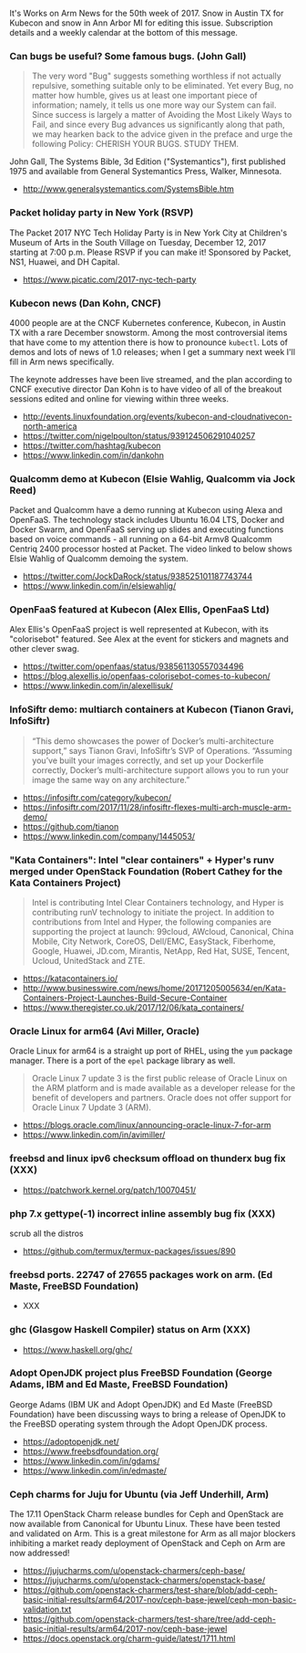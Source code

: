 It's Works on Arm News for the 50th week of 2017. Snow in 
Austin TX for Kubecon and snow in Ann Arbor MI for editing
this issue. Subscription details and a weekly calendar at
the bottom of this message.

### Can bugs be useful? Some famous bugs. (John Gall)

> The very word "Bug" suggests something worthless if not actually
repulsive, something suitable only to be eliminated. Yet every Bug, no
matter how humble, gives us at least one important piece of
information; namely, it tells us one more way our System can fail.
Since success is largely a matter of Avoiding the Most Likely Ways to
Fail, and since every Bug advances us significantly along that path, we
may hearken back to the advice given in the preface and urge the following
Policy: CHERISH YOUR BUGS. STUDY THEM.

John Gall, The Systems Bible, 3d Edition ("Systemantics"), first
published 1975 and available from General Systemantics Press, Walker, Minnesota.

* http://www.generalsystemantics.com/SystemsBible.htm

### Packet holiday party in New York (RSVP)

The Packet 2017 NYC Tech Holiday Party is in New York City at Children's Museum of Arts
in the South Village on Tuesday, December 12, 2017 starting at 7:00 p.m.
Please RSVP if you can make it! Sponsored by Packet, NS1, Huawei, and DH Capital.

* https://www.picatic.com/2017-nyc-tech-party

### Kubecon news (Dan Kohn, CNCF)

4000 people are at the CNCF Kubernetes conference, Kubecon, in Austin TX with
a rare December snowstorm. Among the most controversial items
that have come to my attention there is how to pronounce `kubectl`. Lots of
demos and lots of news of 1.0 releases; when I get a summary next week I'll
fill in Arm news specifically.

The keynote addresses have been live streamed, and the plan according to 
CNCF executive director Dan Kohn is to have video of all of the
breakout sessions edited and online for viewing within three weeks.

* http://events.linuxfoundation.org/events/kubecon-and-cloudnativecon-north-america
* https://twitter.com/nigelpoulton/status/939124506291040257
* https://twitter.com/hashtag/kubecon
* https://www.linkedin.com/in/dankohn

### Qualcomm demo at Kubecon (Elsie Wahlig, Qualcomm via Jock Reed)

Packet and Qualcomm have a demo running at Kubecon using
Alexa and OpenFaaS. The technology stack includes Ubuntu 16.04 LTS,
Docker and Docker Swarm, and OpenFaaS serving up slides and 
executing functions based on voice commands - all running on
a 64-bit Armv8 Qualcomm Centriq 2400 processor hosted at Packet.
The video linked to below shows Elsie Wahlig of Qualcomm demoing the system.

* https://twitter.com/JockDaRock/status/938525101187743744
* https://www.linkedin.com/in/elsiewahlig/

### OpenFaaS featured at Kubecon (Alex Ellis, OpenFaaS Ltd)

Alex Ellis's OpenFaaS project is well represented at Kubecon,
with its "colorisebot" featured. See Alex at the event for
stickers and magnets and other clever swag.

* https://twitter.com/openfaas/status/938561130557034496
* https://blog.alexellis.io/openfaas-colorisebot-comes-to-kubecon/
* https://www.linkedin.com/in/alexellisuk/

### InfoSiftr demo: multiarch containers at Kubecon (Tianon Gravi, InfoSiftr)

> “This demo showcases the power of Docker’s multi-architecture support,” says Tianon Gravi, InfoSiftr’s SVP of Operations. “Assuming you’ve built your images correctly, and set up your Dockerfile correctly, Docker’s multi-architecture support allows you to run your image the same way on any architecture.”

* https://infosiftr.com/category/kubecon/
* https://infosiftr.com/2017/11/28/infosiftr-flexes-multi-arch-muscle-arm-demo/
* https://github.com/tianon
* https://www.linkedin.com/company/1445053/

### "Kata Containers": Intel "clear containers" + Hyper's runv merged under OpenStack Foundation (Robert Cathey for the Kata Containers Project)

> Intel is contributing Intel Clear Containers technology, and Hyper is contributing runV technology to initiate the project. In addition to contributions from Intel and Hyper, the following companies are supporting the project at launch: 99cloud, AWcloud, Canonical, China Mobile, City Network, CoreOS, Dell/EMC, EasyStack, Fiberhome, Google, Huawei, JD.com, Mirantis, NetApp, Red Hat, SUSE, Tencent, Ucloud, UnitedStack and ZTE.

* https://katacontainers.io/
* http://www.businesswire.com/news/home/20171205005634/en/Kata-Containers-Project-Launches-Build-Secure-Container
* https://www.theregister.co.uk/2017/12/06/kata_containers/

### Oracle Linux for arm64 (Avi Miller, Oracle)

Oracle Linux for arm64 is a straight up port of RHEL, using the `yum` package manager. There is a
port of the `epel` package library as well.

> Oracle Linux 7 update 3 is the first public release of Oracle Linux on the ARM platform and is made available as a developer release for the benefit of developers and partners. Oracle does not offer support for Oracle Linux 7 Update 3 (ARM).

* https://blogs.oracle.com/linux/announcing-oracle-linux-7-for-arm
* https://www.linkedin.com/in/avimiller/

### freebsd and linux ipv6 checksum offload on thunderx bug fix (XXX)

* https://patchwork.kernel.org/patch/10070451/

### php 7.x gettype(-1) incorrect inline assembly bug fix (XXX)

scrub all the distros

* https://github.com/termux/termux-packages/issues/890

### freebsd ports. 22747 of 27655 packages work on arm. (Ed Maste, FreeBSD Foundation)

* XXX

### ghc (Glasgow Haskell Compiler) status on Arm (XXX)

* https://www.haskell.org/ghc/

### Adopt OpenJDK project plus FreeBSD Foundation (George Adams, IBM and Ed Maste, FreeBSD Foundation)

George Adams (IBM UK and Adopt OpenJDK) and Ed Maste (FreeBSD Foundation)
have been discussing ways to bring a release of OpenJDK to the FreeBSD
operating system through the Adopt OpenJDK process.

* https://adoptopenjdk.net/
* https://www.freebsdfoundation.org/
* https://www.linkedin.com/in/gdams/
* https://www.linkedin.com/in/edmaste/

### Ceph charms for Juju for Ubuntu (via Jeff Underhill, Arm)

The 17.11 OpenStack Charm release bundles for Ceph and OpenStack
are now available from Canonical for Ubuntu Linux. These have been
tested and validated on Arm. This is a great milestone for Arm as
all major blockers inhibiting a market ready deployment of OpenStack
and Ceph on Arm are now addressed!

* https://jujucharms.com/u/openstack-charmers/ceph-base/
* https://jujucharms.com/u/openstack-charmers/openstack-base/
* https://github.com/openstack-charmers/test-share/blob/add-ceph-basic-initial-results/arm64/2017-nov/ceph-base-jewel/ceph-mon-basic-validation.txt
* https://github.com/openstack-charmers/test-share/tree/add-ceph-basic-initial-results/arm64/2017-nov/ceph-base-jewel
* https://docs.openstack.org/charm-guide/latest/1711.html 


